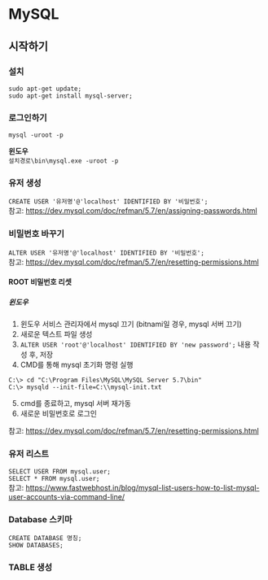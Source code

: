 # MySQL

## 시작하기

### 설치
```
sudo apt-get update;
sudo apt-get install mysql-server;
```
### 로그인하기
`mysql -uroot -p`

**윈도우**  
`설치경로\bin\mysql.exe -uroot -p`

### 유저 생성
`CREATE USER '유저명'@'localhost' IDENTIFIED BY '비밀번호';`  
참고: https://dev.mysql.com/doc/refman/5.7/en/assigning-passwords.html

### 비밀번호 바꾸기
`ALTER USER '유저명'@'localhost' IDENTIFIED BY '비밀번호';`  
참고: https://dev.mysql.com/doc/refman/5.7/en/resetting-permissions.html

#### ROOT 비밀번호 리셋
##### 윈도우
1. 윈도우 서비스 관리자에서 mysql 끄기 (bitnami일 경우, mysql 서버 끄기)
2. 새로운 텍스트 파일 생성
3. `ALTER USER 'root'@'localhost' IDENTIFIED BY 'new password';` 내용 작성 후, 저장
4. CMD를 통해 mysql 초기화 명령 실행
```
C:\> cd "C:\Program Files\MySQL\MySQL Server 5.7\bin"
C:\> mysqld --init-file=C:\\mysql-init.txt
```
5. cmd를 종료하고, mysql 서버 재가동
6. 새로운 비밀번호로 로그인

참고: https://dev.mysql.com/doc/refman/5.7/en/resetting-permissions.html

### 유저 리스트
`SELECT USER FROM mysql.user;`  
`SELECT * FROM mysql.user;`  
참고: https://www.fastwebhost.in/blog/mysql-list-users-how-to-list-mysql-user-accounts-via-command-line/

### Database 스키마
`CREATE DATABASE 명칭;`  
`SHOW DATABASES;`

### TABLE 생성

